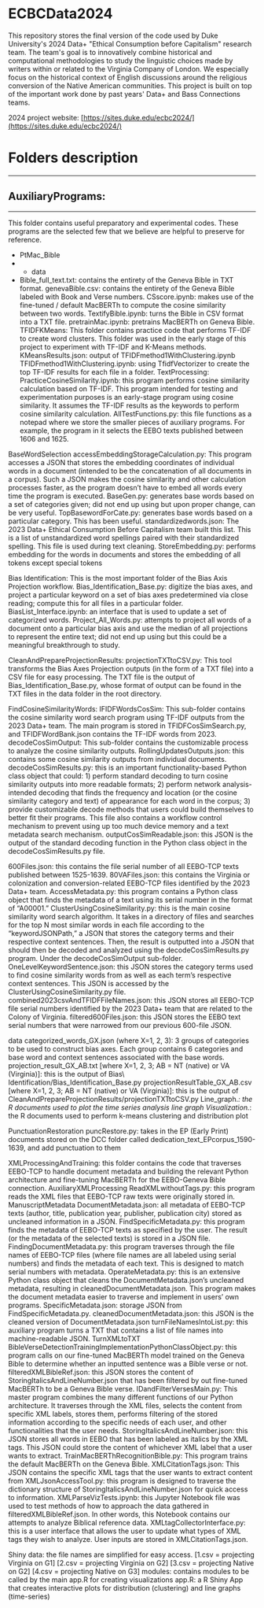 # ECBCData2024

This repository stores the final version of the code used by Duke University's 2024 Data+ "Ethical Consumption before Capitalism" research team. The team's goal is to innovatively combine historical and computational methodologies to study the linguistic choices made by writers within or related to the Virginia Company of London. We especially focus on the historical context of English discussions around the religious conversion of the Native American communities. This project is built on top of the important work done by past years' Data+ and Bass Connections teams.

2024 project website: [https://sites.duke.edu/ecbc2024/](https://sites.duke.edu/ecbc2024/)

# Folders description
---

## AuxiliaryPrograms:
---
This folder contains useful preparatory and experimental codes. These programs are the selected few that we believe are helpful to preserve for reference.
* PtMac_Bible
* * data
* Bible_full_text.txt: contains the entirety of the Geneva Bible in TXT format.
genevaBible.csv: contains the entirety of the Geneva Bible labeled with Book and Verse numbers.
CSscore.ipynb: makes use of the fine-tuned / default MacBERTh to compute the cosine similarity between two words.
TextifyBible.ipynb: turns the Bible in CSV format into a TXT file.
pretrainMac.ipynb: pretrains MacBERTh on Geneva Bible. 
TFIDFKMeans: This folder contains practice code that performs TF-IDF to create word clusters. This folder was used in the early stage of this project to experiment with TF-IDF and K-Means methods.
KMeansResults.json: output of TFIDFmethod1WithClustering.ipynb
TFIDFmethod1WithClustering.ipynb: using TfidfVectorizer to create the top TF-IDF results for each file in a folder.
TextProcessing:
PracticeCosineSimilarity.ipynb: this program performs cosine similarity calculation based on TF-IDF. This program intended for testing and experimentation purposes is an early-stage program using cosine similarity. It assumes the TF-IDF results as the keywords to perform cosine similarity calculation.
AllTestFunctions.py: this file functions as a notepad where we store the smaller pieces of auxiliary programs. For example, the program in it selects the EEBO texts published between 1606 and 1625.

BaseWordSelection
accessEmbeddingStorageCalculation.py: This program accesses a JSON that stores the embedding coordinates of individual words in a document (intended to be the concatenation of all documents in a corpus). Such a JSON makes the cosine similarity and other calculation processes faster, as the program doesn’t have to embed all words every time the program is executed.
BaseGen.py: generates base words based on a set of categories given; did not end up using but upon proper change, can be very useful.
TopBasewordForCate.py: generates base words based on a particular category. This has been useful.
standardizedwords.json: The 2023 Data+ Ethical Consumption Before Capitalism team built this list. This is a list of unstandardized word spellings paired with their standardized spelling. This file is used during text cleaning. 
StoreEmbedding.py: performs embedding for the words in documents and stores the embedding of all tokens except special tokens

Bias Identification: This is the most important folder of the Bias Axis Projection workflow.
Bias_Identification_Base.py: digitize the bias axes, and project a particular keyword on a set of bias axes predetermined via close reading; compute this for all files in a particular folder.
BiasList_Interface.ipynb: an interface that is used to update a set of categorized words.
Project_All_Words.py: attempts to project all words of a document onto a particular bias axis and use the median of all projections to represent the entire text; did not end up using but this could be a meaningful breakthrough to study.

CleanAndPrepareProjectionResults:
projectionTXTtoCSV.py: This tool transforms the Bias Axes Projection outputs (in the form of a TXT file) into a CSV file for easy processing. The TXT file is the output of Bias_Identification_Base.py, whose format of output can be found in the TXT files in the data folder in the root directory.

FindCosineSimilarityWords:
IFIDFWordsCosSim: This sub-folder contains the cosine similarity word search program using TF-IDF outputs from the 2023 Data+ team. The main program is stored in TFIDFCosSimSearch.py, and TFIDFWordBank.json contains the TF-IDF words from 2023.
decodeCosSimOutput: This sub-folder contains the customizable process to analyze the cosine similarity outputs.
RollingUpdatesOutputs.json: this contains some cosine similarity outputs from individual documents.
decodeCosSimResults.py: this is an important functionality-based Python class object that could: 1) perform standard decoding to turn cosine similarity outputs into more readable formats; 2) perform network analysis-intended decoding that finds the frequency and location (or the cosine similarity category and text) of appearance for each word in the corpus; 3) provide customizable decode methods that users could build themselves to better fit their programs. This file also contains a workflow control mechanism to prevent using up too much device memory and a text metadata search mechanism.
outputCosSimReadable.json: this JSON is the output of the standard decoding function in the Python class object in the decodeCosSimResults.py file.

600Files.json: this contains the file serial number of all EEBO-TCP texts published between 1525-1639.
80VAFiles.json: this contains the Virginia or colonization and conversion-related EEBO-TCP files identified by the 2023 Data+ team.
AccessMetadata.py: this program contains a Python class object that finds the metadata of a text using its serial number in the format of “A00001.”
ClusterUsingCosineSimilarity.py: this is the main cosine similarity word search algorithm. It takes in a directory of files and searches for the top N most similar words in each file according to the “keywordJSONPath,” a JSON that stores the category terms and their respective context sentences. Then, the result is outputted into a JSON that should then be decoded and analyzed using the decodeCosSimResults.py program. Under the decodeCosSimOutput sub-folder.
OneLevelKeywordSentence.json: this JSON stores the category terms used to find cosine similarity words from as well as each term’s respective context sentences. This JSON is accessed by the ClusterUsingCosineSimilarity.py file.
combined2023csvAndTFIDFFileNames.json: this JSON stores all EEBO-TCP file serial numbers identified by the 2023 Data+ team that are related to the Colony of Virginia.
filtered600Files.json: this JSON stores the EEBO text serial numbers that were narrowed from our previous 600-file JSON.



data
categorized_words_GX.json (where X=1, 2, 3): 3 groups of categories to be used to construct bias axes. Each group contains 6 categories and base word and context sentences associated with the base words.
projection_result_GX_AB.txt [where X=1, 2, 3; AB = NT (native) or VA (Virginia)]: this is the output of Bias\ Identification/Bias_Identification_Base.py
projectionResultTable_GX_AB.csv [where X=1, 2, 3; AB = NT (native) or VA (Virginia)]: this is the output of CleanAndPrepareProjectionResults/projectionTXTtoCSV.py
Line_graph.*: the R documents used to plot the time series analysis line graph
Visualization.*: the R documents used to perform k-means clustering and distribution plot

PunctuationRestoration
puncRestore.py: takes in the EP (Early Print) documents stored on the DCC folder called dedication_text_EPcorpus_1590-1639, and add punctuation to them

XMLProcessingAndTraining: this folder contains the code that traverses EEBO-TCP to handle document metadata and building the relevant Python architecture and fine-tuning MacBERTh for the EEBO-Geneva Bible connection.
AuxiliaryXMLProcessing
ReadXMLwithoutTags.py: this program reads the XML files that EEBO-TCP raw texts were originally stored in.
ManuscriptMetadata
DocumentMetadata.json: all metadata of EEBO-TCP texts (author, title, publication year, publisher, publication city) stored as uncleaned information in a JSON.
FindSpecificMetadata.py: this program finds the metadata of EEBO-TCP texts as specified by the user. The result (or the metadata of the selected texts) is stored in a JSON file.
FindingDocumentMetadata.py: this program traverses through the file names of EEBO-TCP files (where file names are all labeled using serial numbers) and finds the metadata of each text. This is designed to match serial numbers with metadata.
OperateMetadata.py: this is an extensive Python class object that cleans the DocumentMetadata.json’s uncleaned metadata, resulting in cleanedDocumentMetadata.json. This program makes the document metadata easier to traverse and implement in users’ own programs.
SpecificMetadata.json: storage JSON from FindSpecificMetadata.py.
cleanedDocumentMetadata.json: this JSON is the cleaned version of DocumentMetadata.json
turnFileNamesIntoList.py: this auxiliary program turns a TXT that contains a list of file names into machine-readable JSON.
TurnXMLtoTXT
BibleVerseDetectionTrainingImplementationPythonClassObject.py: this program calls on our fine-tuned MacBERTh model trained on the Geneva Bible to determine whether an inputted sentence was a Bible verse or not.
filteredXMLBibleRef.json: this JSON stores the content of StoringItalicsAndLineNumber.json that has been filtered by out fine-tuned MacBERTh to be a Geneva Bible verse.
IDandFilterVersesMain.py: This master program combines the many different functions of our Python architecture. It traverses through the XML files, selects the content from specific XML labels, stores them, performs filtering of the stored information according to the specific needs of each user, and other functionalities that the user needs.
StoringItalicsAndLineNumber.json: this JSON stores all words in EEBO that has been labeled as italics by the XML tags. This JSON could store the content of whichever XML label that a user wants to extract.
TrainMacBERThRecognitionBible.py: This program trains the default MacBERTh on the Geneva Bible.
XMLCitationTags.json: This JSON contains the specific XML tags that the user wants to extract content from
XMLJsonAccessTool.py: this program is designed to traverse the dictionary structure of StoringItalicsAndLineNumber.json for quick access to information.
XMLParseVizTests.ipynb: this Jupyter Notebook file was used to test methods of how to approach the data gathered in filteredXMLBibleRef.json. In other words, this Notebook contains our attempts to analyze Biblical reference data.
XMLtagCollectorInterface.py: this is a user interface that allows the user to update what types of XML tags they wish to analyze. User inputs are stored in XMLCitationTags.json.

Shiny
data: the file names are simplified for easy access. [1.csv = projecting Virginia on G1] [2.csv = projecting Virginia on G2] [3.csv = projecting Native on G2] [4.csv = projecting Native on G3]
modules: contains modules to be called by the main app.R for creating visualizations
app.R: a R Shiny App that creates interactive plots for distribution (clustering) and line graphs (time-series)

